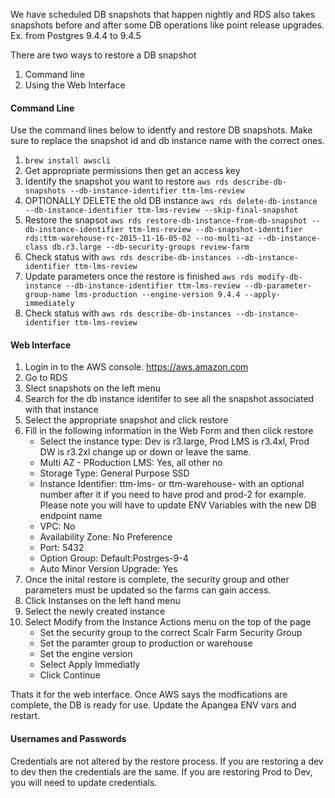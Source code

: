 We have scheduled DB snapshots that happen nightly and RDS also takes snapshots before and after some DB operations like point release upgrades. Ex. from Postgres 9.4.4 to 9.4.5

There are two ways to restore a DB snapshot
1. Command line
2. Using the Web Interface

#### Command Line

Use the command lines below to identfy and restore DB snapshots. Make sure to replace the snapshot id and db instance name with the correct ones.

1. `brew install awscli`
2. Get appropriate permissions then get an access key
3. Identify the snapshot you want to restore `aws rds describe-db-snapshots --db-instance-identifier ttm-lms-review`
4. OPTIONALLY DELETE the old DB instance `aws rds delete-db-instance --db-instance-identifier ttm-lms-review --skip-final-snapshot`
5. Restore the snapsot `aws rds restore-db-instance-from-db-snapshot --db-instance-identifier ttm-lms-review --db-snapshot-identifier rds:ttm-warehouse-rc-2015-11-16-05-02 --no-multi-az --db-instance-class db.r3.large --db-security-groups review-farm`
6. Check status with `aws rds describe-db-instances --db-instance-identifier ttm-lms-review`
7. Update parameters once the restore is finished `aws rds modify-db-instance --db-instance-identifier ttm-lms-review --db-parameter-group-name lms-production --engine-version 9.4.4 --apply-immediately`
8. Check status with `aws rds describe-db-instances --db-instance-identifier ttm-lms-review`

#### Web Interface
1. Login in to the AWS console. https://aws.amazon.com
2. Go to RDS
3. Slect snapshots on the left menu
4. Search for the db instance identifer to see all the snapshot associated with that instance
5. Select the appropriate snapshot and click restore
6. Fill in the following information in the Web Form and then click restore
    - Select the instance type: Dev is r3.large, Prod LMS is r3.4xl, Prod DW is r3.2xl change up or down or leave the same.
    - Multi AZ - PRoduction LMS: Yes, all other no
    - Storage Type: General Purpose SSD
    - Instance Identifier: ttm-lms-<FARM NAME> or ttm-warehouse-<FARM NAME> with an optional number after it if you need to have prod and prod-2 for example. Please note you will have to update ENV Variables with the new DB endpoint name
    - VPC: No
    - Availability Zone: No Preference
    - Port: 5432
    - Option Group: Default:Postrges-9-4
    - Auto Minor Version Upgrade: Yes
7. Once the inital restore is complete, the security group and other parameters must be updated so the farms can gain access.
8. Click Instanses on the left hand menu
9. Select the newly created instance
10. Select Modify from the Instance Actions menu on the top of the page
     - Set the security group to the correct Scalr Farm Security Group
     - Set the paramter group to production or warehouse
     - Set the engine version
     - Select Apply Immediatly
     - Click Continue

Thats it for the web interface. Once AWS says the modfications are complete, the DB is ready for use. Update the Apangea ENV vars and restart. 

#### Usernames and Passwords

Credentials are not altered by the restore process. If you are restoring a dev to dev then the credentials are the same. If you are restoring Prod to Dev, you will need to update credentials.
